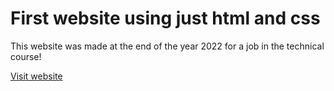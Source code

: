 # First website using just html and css
This website was made at the end of the year 2022 for a job in the technical course!

[Visit website](https://silvaferraz.github.io/first-website/)
